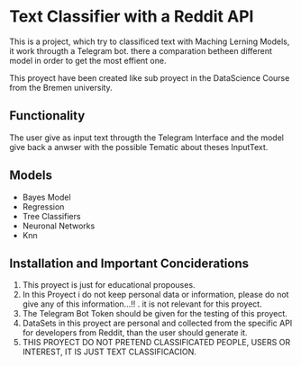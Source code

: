 # Text Classifier with a Reddit API
This is a project, which try to classificed text with Maching Lerning Models, it work througth a Telegram bot. there a comparation betheen different model in order to get the most effient one.

This proyect have been created like sub proyect in the DataScience Course from the Bremen university.

## Functionality
The user give as input text througth the Telegram Interface and the model give back a anwser with the possible Tematic about theses InputText.
## Models
* Bayes Model
* Regression
* Tree Classifiers
* Neuronal Networks
* Knn
## Installation and Important Conciderations
1) This proyect is just for educational propouses. 
2) In this Proyect i do not keep personal data or information, please do not give any of this information...!! . it is not relevant for this proyect.
3) The Telegram Bot Token should be given for the testing of this proyect.
4) DataSets in this proyect are personal and collected from the specific API for developers from Reddit, than the user should generate it.
5) THIS PROYECT DO NOT PRETEND CLASSIFICATED PEOPLE, USERS OR INTEREST, IT IS JUST TEXT CLASSIFICACION.
